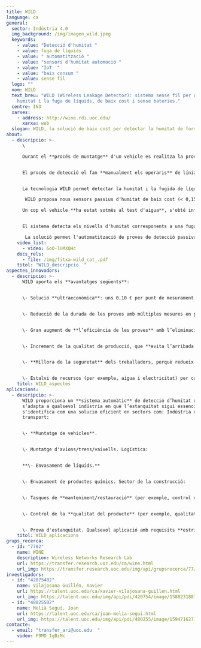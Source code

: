 ```yaml
---
title: WILD
language: ca
general:
  sector: Indústria 4.0
  img_background: /img/imagen_wild.jpeg
  keywords:
    - value: "Detecció d'humitat "
    - value: fuga de líquids
    - value: " automatització "
    - value: "sensors d'humitat automoció "
    - value: "IoT  "
    - value: "baix consum "
    - value: sense fil
  logo: ""
  nom: WILD
  text_breu: "WILD (Wireless Leakage Detector): sistema sense fil per detectar la
    humitat i la fuga de líquids, de baix cost i sense bateries."
  centre: IN3
  xarxes:
    - address: http://wine.rdi.uoc.edu/
      xarxa: web
  slogan: WILD, la solució de baix cost per detectar la humitat de forma automàtica
about:
  - descripcio: >-
      \

      Durant el **procés de muntatge** d'un vehicle es realitza la prova d'aigua per comprovar l'estanquitat i detectar possibles entrades d'aigua en vehicle provocades per forats, peces mal acoblades o ratllades. 


      El procés de detecció el fan **manualment els operaris** de línia de producció que utilitzen equips sensors d'humitat. Aquest procés de detecció dura de 2 a 3 minuts i suposa un coll d'ampolla important a la cadena de producció automatitzada. 


      La tecnologia WILD permet detectar la humitat i la fugida de líquids gràcies a una tecnologia sense fil, de baix cost i **sense bateries**.

       WILD proposa nous sensors passius d'humitat de baix cost (< 0,15 €), sense fil i sense bateria basats en tags RFID UHF comercials, col·locats prèviament pels proveïdors o durant el procés de fabricació. 

      Un cop el vehicle **ha estat sotmès al test d'aigua**, s'obté informació dels sensors mitjançant lectors d'RFID per determinar si hi ha hagut alguna fuita d'aigua. 


      El sistema detecta els nivells d'humitat corresponents a una fuga i localitza automàticament la seva posició, i avisa l'operari sense que hagi **d'intervenir directament**.

       La solució permet l'automatització de proves de detecció passiva d'humitat amb l'objectiu de minimitzar els costos i el temps que **necessiten els operaris** de línia per dur a terme la inspecció.
    video_list:
      - video: 6oO-lUMXQHc
    docs_rels:
      - file: /img/fitxa-wild_cat_.pdf
    titol: "WILD_descripcio  "
aspectes_innovadors:
  - descripcio: >-
      WILD aporta els **avantatges següents**: 


      \- Solució **ultraeconòmica**: uns 0,10 € per punt de mesurament. 


      \- Reducció de la durada de les proves amb múltiples mesures en pocs segons, cosa que fa disminuir el temps de fabricació.


      \- Gran augment de **l’eficiència de les proves** amb l’eliminació d’errors provocats per la intervenció humana.


      \- Increment de la qualitat de producció, que **evita l’arribada al mercat** de productes amb fuites d’aigua.


      \- **Millora de la seguretat** dels treballadors, perquè redueix l’exposició a ambients de treball nocius.


      \- Estalvi de recursos (per exemple, aigua i electricitat) per cada unitat de producció.
    titol: WILD_aspectes 
aplicacions:
  - descripcio: >-
      WILD proporciona un **sistema automàtic** de detecció d’humitat que
      s’adapta a qualsevol indústria en què l’estanquitat sigui essencial, i
      s'identifica com una solució eficient en sectors com: Indústria del
      transport:


      \- **Muntatge de vehicles**.


      \- Muntatge d'avions/trens/vaixells. Logística: 


      **\- Envasament de líquids.**


      \- Envasament de productes químics. Sector de la construcció:


      \- Tasques de **manteniment/restauració** (per exemple, control de fugues d'aigua en esquerdes). Magatzems: 


      \- Control de la **qualitat del producte** (per exemple, qualitat del gra a les sitges). 


      \- Prova d'estanquitat. Qualsevol aplicació amb requisits **estrictes d'estanquitat d'aigua** i problemes d'accessibilitat.
    titol: WILD_aplicacions
grups_recerca:
  - id: "7702"
    name: WINE
    description: Wireless Networks Research Lab
    url: https://transfer.research.uoc.edu/ca/wine.html
    url_img: https://transfer.research.uoc.edu/img/api/grupsrecerca/77/image/1594216262171
investigadors:
  - id: "42075402"
    name: Vilajosana Guillén, Xavier
    url: https://talent.uoc.edu/ca/xavier-vilajosana-guillen.html
    url_img: https://talent.uoc.edu/img/api/pdi/420754/image/1588231887989
  - id: "48025502"
    name: Melià Seguí, Joan
    url: https://talent.uoc.edu/ca/joan-melia-segui.html
    url_img: https://talent.uoc.edu/img/api/pdi/480255/image/1594716271366
contacte:
  - email: "transfer_ari@uoc.edu  "
    video: F9MD_IgBiMc
---
```

